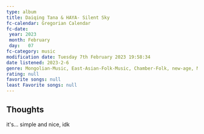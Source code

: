 ```yaml
---
type: album 
title: Daiqing Tana & HAYA- Silent Sky 
fc-calendar: Gregorian Calendar
fc-date: 
 year: 2023
 month: February
 day:   07
fc-category: music
modification date: Tuesday 7th February 2023 19:58:34
date listened: 2023-2-6 
genre: Mongolian-Music, East-Asian-Folk-Music, Chamber-Folk, new-age, Mongolian-Throat-Singing
rating: null
favorite songs: null
least Favorite songs: null
---
```

## Thoughts

it's... simple and nice, idk 